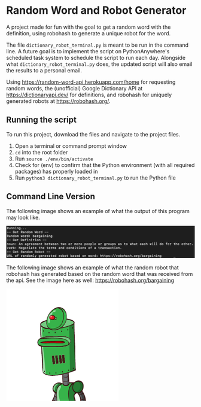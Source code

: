 # Random Word and Robot Generator
A project made for fun with the goal to get a random word with the definition, using robohash to generate a unique robot for the word. 

The file ```dictionary_robot_terminal.py``` is meant to be run in the command line.
A future goal is to implement the script on PythonAnywhere's scheduled task system to schedule the script to run each day. Alongside what ```dictionary_robot_terminal.py``` does, the updated script will also email the results to a personal email.

Using https://random-word-api.herokuapp.com/home for requesting random words, the (unofficial) Google Dictionary API at https://dictionaryapi.dev/ for definitions, and robohash for uniquely generated robots at https://robohash.org/.

## Running the script
To run this project, download the files and navigate to the project files.
1. Open a terminal or command prompt window
2. ```cd``` into the root folder
3. Run ```source ./env/bin/activate```
4. Check for (env) to confirm that the Python environment (with all required packages) has properly loaded in 
5. Run ```python3 dictionary_robot_terminal.py``` to run the Python file

## Command Line Version
The following image shows an example of what the output of this program may look like.

![alt text](terminal_output.png)

The following image shows an example of what the random robot that robohash has generated based on the random word that was received from the api. See the image here as well: https://robohash.org/bargaining

![alt text](bargaining.png)
